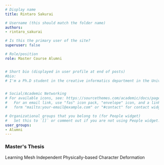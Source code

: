 ```yaml
---
# Display name
title: Rintaro Sakurai

# Username (this should match the folder name)
authors: 
- rintaro_sakurai

# Is this the primary user of the site?
superuser: false

# Role/position
role: Master Course Alumni


# Short bio (displayed in user profile at end of posts)
#bio: 
# I'm a Ph.D student in the creative informatics department in the University of Tokyo


# Social/Academic Networking
# For available icons, see: https://sourcethemes.com/academic/docs/page-builder/#icons
#   For an email link, use "fas" icon pack, "envelope" icon, and a link in the
#   form "mailto:your-email@example.com" or "#contact" for contact widget.

# Organizational groups that you belong to (for People widget)
#   Set this to `[]` or comment out if you are not using People widget.
user_groups:
- Alumni
---
```


### Master's Thesis
Learning Mesh Independent Physically-based Character Deformation

